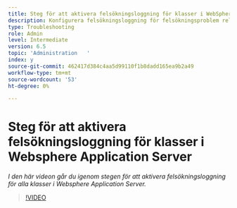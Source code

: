 ```yaml
---
title: Steg för att aktivera felsökningsloggning för klasser i WebSphere-programservern
description: Konfigurera felsökningsloggning för felsökningsproblem relaterade till WebSphere-programservern
type: Troubleshooting
role: Admin
level: Intermediate
version: 6.5
topic: 'Administration   '
index: y
source-git-commit: 462417d384c4aa5d99110f1b8dadd165ea9b2a49
workflow-type: tm+mt
source-wordcount: '53'
ht-degree: 0%

---
```



# Steg för att aktivera felsökningsloggning för klasser i Websphere Application Server

*I den här videon går du igenom stegen för att aktivera felsökningsloggning för alla klasser i Websphere Application Server.*

>[!VIDEO](https://video.tv.adobe.com/v/335523?quality=9&learn=on)